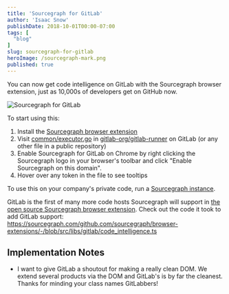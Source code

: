 ```yaml
---
title: 'Sourcegraph for GitLab'
author: 'Isaac Snow'
publishDate: 2018-10-01T00:00-07:00
tags: [
  "blog"
]
slug: sourcegraph-for-gitlab
heroImage: /sourcegraph-mark.png
published: true
---
```


You can now get code intelligence on GitLab with the Sourcegraph browser
extension, just as 10,000s of developers get on GitHub now.

![Sourcegraph for GitLab](https://cl.ly/7916fe1453a4/download/sourcegraph-for-gitLab.gif)

To start using this:

1. Install the [Sourcegraph browser extension](https://docs.sourcegraph.com/integration/browser_extension)
2. Visit [common/executor.go](https://gitlab.com/gitlab-org/gitlab-runner/blob/master/common/executor.go) in [gitlab-org/gitlab-runner](https://gitlab.com/gitlab-org/gitlab-runner) on GitLab (or any other file in a public repository)
3. Enable Sourcegraph for GitLab on Chrome by right clicking the Sourcegraph logo in your browser's
   toolbar and click "Enable Sourcegraph on this domain".
4. Hover over any token in the file to see tooltips

To use this on your company's private code, run a [Sourcegraph instance](https://about.sourcegraph.com/docs).

GitLab is the first of many more code hosts Sourcegraph will support in [the open
source Sourcegraph browser extension](https://github.com/sourcegraph/sourcegraph/tree/master/client/browser). Check out the code it took to add
GitLab support: https://sourcegraph.com/github.com/sourcegraph/browser-extensions/-/blob/src/libs/gitlab/code_intelligence.ts

## Implementation Notes

- I want to give GitLab a shoutout for making a really clean DOM. We extend
  several products via the DOM and GitLab's is by far the cleanest. Thanks for
  minding your class names GitLabbers!
